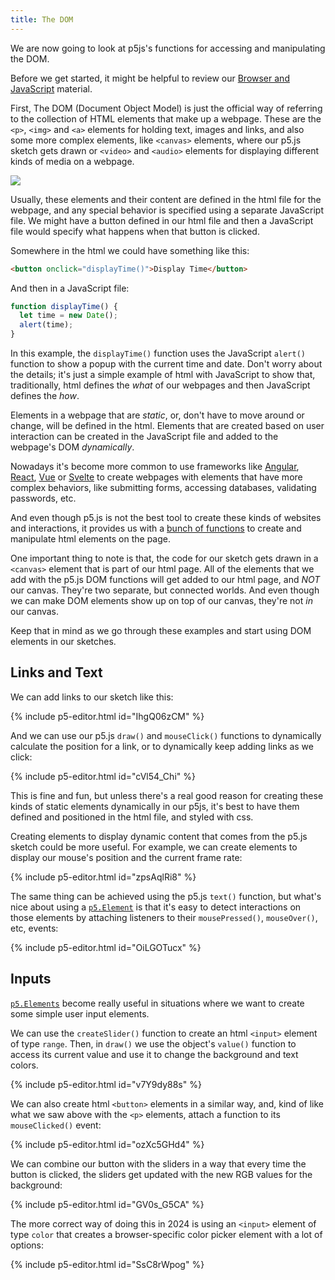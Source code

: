 ```yaml
---
title: The DOM
---
```

We are now going to look at p5js's functions for accessing and manipulating the DOM.

Before we get started, it might be helpful to review our [Browser and JavaScript](../../intro/javascript/) material.

First, The DOM (Document Object Model) is just the official way of referring to the collection of HTML elements that make up a webpage. These are the `<p>`, `<img>` and `<a>` elements for holding text, images and links, and also some more complex elements, like `<canvas>` elements, where our p5.js sketch gets drawn or `<video>` and `<audio>` elements for displaying different kinds of media on a webpage.

<div class="scaled-images left w75">
  <img src = "{{ '/assets/images/creative-coding/dom-00.jpg' | relative_url }}"/>
</div>

Usually, these elements and their content are defined in the html file for the webpage, and any special behavior is specified using a separate JavaScript file. We might have a button defined in our html file and then a JavaScript file would specify what happens when that button is clicked.

Somewhere in the html we could have something like this:
```html
<button onclick="displayTime()">Display Time</button>
```

And then in a JavaScript file:
```js
function displayTime() {
  let time = new Date();
  alert(time);
}
```

In this example, the `displayTime()` function uses the JavaScript `alert()` function to show a popup with the current time and date. Don't worry about the details; it's just a simple example of html with JavaScript to show that, traditionally, html defines the *what* of our webpages and then JavaScript defines the *how*.

Elements in a webpage that are *static*, or, don't have to move around or change, will be defined in the html. Elements that are created based on user interaction can be created in the JavaScript file and added to the webpage's DOM *dynamically*.

Nowadays it's become more common to use frameworks like [Angular](https://angular.io/), [React](https://react.dev/), [Vue](https://vuejs.org/) or [Svelte](https://svelte.dev/) to create webpages with elements that have more complex behaviors, like submitting forms, accessing databases, validating passwords, etc.

And even though p5.js is not the best tool to create these kinds of websites and interactions, it provides us with a [bunch of functions](https://p5js.org/reference/#group-DOM) to create and manipulate html elements on the page.

One important thing to note is that, the code for our sketch gets drawn in a `<canvas>` element that is part of our html page. All of the elements that we add with the p5.js DOM functions will get added to our html page, and *NOT* our canvas. They're two separate, but connected worlds. And even though we can make DOM elements show up on top of our canvas, they're not *in* our canvas.

Keep that in mind as we go through these examples and start using DOM elements in our sketches.

## Links and Text
We can add links to our sketch like this:

{% include p5-editor.html id="IhgQ06zCM" %}

And we can use our p5.js `draw()` and `mouseClick()` functions to dynamically calculate the position for a link, or to dynamically keep adding links as we click:

{% include p5-editor.html id="cVl54_Chi" %}

This is fine and fun, but unless there's a real good reason for creating these kinds of static elements dynamically in our p5js, it's best to have them defined and positioned in the html file, and styled with css.

Creating elements to display dynamic content that comes from the p5.js sketch could be more useful. For example, we can create elements to display our mouse's position and the current frame rate:

{% include p5-editor.html id="zpsAqlRi8" %}

The same thing can be achieved using the p5.js `text()` function, but what's nice about using a [`p5.Element`](https://p5js.org/reference/#/p5.Element) is that it's easy to detect interactions on those elements by attaching listeners to their `mousePressed()`, `mouseOver()`, etc, events:

{% include p5-editor.html id="OiLGOTucx" %}

## Inputs
[`p5.Elements`](https://p5js.org/reference/#/p5.Element) become really useful in situations where we want to create some simple user input elements.

We can use the `createSlider()` function to create an html `<input>` element of type `range`. Then, in `draw()` we use the object's `value()` function to access its current value and use it to change the background and text colors.

{% include p5-editor.html id="v7Y9dy88s" %}

We can also create html `<button>` elements in a similar way, and, kind of like what we saw above with the `<p>` elements, attach a function to its `mouseClicked()` event:

{% include p5-editor.html id="ozXc5GHd4" %}

We can combine our button with the sliders in a way that every time the button is clicked, the sliders get updated with the new RGB values for the background:

{% include p5-editor.html id="GV0s_G5CA" %}

The more correct way of doing this in 2024 is using an `<input>` element of type `color` that creates a browser-specific color picker element with a lot of options:

{% include p5-editor.html id="SsC8rWpog" %}
